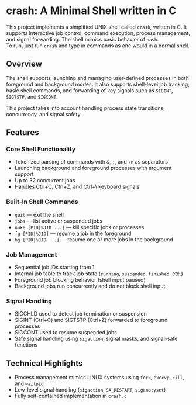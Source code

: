 # crash: A Minimal Shell written in C
This project implements a simplified UNIX shell called `crash`, written in C. It supports interactive job control, command execution, process management, and signal forwarding. The shell mimics basic behavior of `bash`.  
To run, just run `crash` and type in commands as one would in a normal shell.

## Overview
The shell supports launching and managing user-defined processes in both foreground and background modes. It also supports shell-level job tracking, basic shell commands, and forwarding of key signals such as `SIGINT`, `SIGTSTP`, and `SIGCONT`.

This project takes into account handling process state transitions, concurrency, and signal safety.

## Features
### Core Shell Functionality
- Tokenized parsing of commands with `&`, `;`, and `\n` as separators
- Launching background and foreground processes with argument support
- Up to 32 concurrent jobs
- Handles Ctrl+C, Ctrl+Z, and Ctrl+\ keyboard signals

### Built-In Shell Commands
- `quit` — exit the shell
- `jobs` — list active or suspended jobs
- `nuke [PID|%JID ...]` — kill specific jobs or processes
- `fg [PID|%JID]` — resume a job in the foreground
- `bg [PID|%JID ...]` — resume one or more jobs in the background

### Job Management
- Sequential job IDs starting from 1
- Internal job table to track job state (`running`, `suspended`, `finished`, etc.)
- Foreground job blocking behavior (shell input paused)
- Background jobs run concurrently and do not block shell input

### Signal Handling
- SIGCHLD used to detect job termination or suspension
- SIGINT (Ctrl+C) and SIGTSTP (Ctrl+Z) forwarded to foreground processes
- SIGCONT used to resume suspended jobs
- Safe signal handling using `sigaction`, signal masks, and signal-safe functions

## Technical Highlights
- Process management mimics LINUX systems using `fork`, `execvp`, `kill`, and `waitpid`
- Low-level signal handling (`sigaction`, `SA_RESTART`, `sigemptyset`)
- Fully self-contained implementation in `crash.c`
